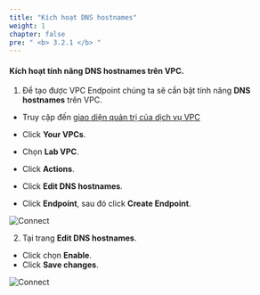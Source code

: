```yaml
---
title: "Kích hoạt DNS hostnames"
weight: 1
chapter: false
pre: " <b> 3.2.1 </b> "
---
```


#### Kích hoạt tính năng DNS hostnames trên VPC.

1. Để tạo được VPC Endpoint chúng ta sẽ cần bật tính năng **DNS hostnames** trên VPC.

- Truy cập đến [giao diện quản trị của dịch vụ VPC](https://console.aws.amazon.com/vpc/home)
- Click **Your VPCs**.
- Chọn **Lab VPC**.
- Click **Actions**.
- Click **Edit DNS hostnames**.

- Click **Endpoint**, sau đó click **Create Endpoint**.

![Connect](/images/3.connect/009-connect.png)

2. Tại trang **Edit DNS hostnames**.

- Click chọn **Enable**.
- Click **Save changes**.

![Connect](/images/3.connect/010-connect.png)
